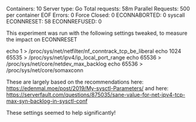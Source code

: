 Containers: 10
Server type: Go
Total requests: 58m
Parallel Requests: 500 per container
EOF Errors: 0
Force Closed: 0
ECONNABORTED: 0
syscall ECONNRESET: 58
ECONNREFUSED: 0

This experiment was run with the following settings tweaked, to measure the impact on ECONNRESET

echo 1 > /proc/sys/net/netfilter/nf_conntrack_tcp_be_liberal
echo 1024 65535 > /proc/sys/net/ipv4/ip_local_port_range
echo 65536 > /proc/sys/net/core/netdev_max_backlog
echo 65536 > /proc/sys/net/core/somaxconn

These are largely based on the recommendations here: https://edenmal.moe/post/2019/My-sysctl-Parameters/
and here: https://serverfault.com/questions/875035/sane-value-for-net-ipv4-tcp-max-syn-backlog-in-sysctl-conf

These settings seemed to help significantly!